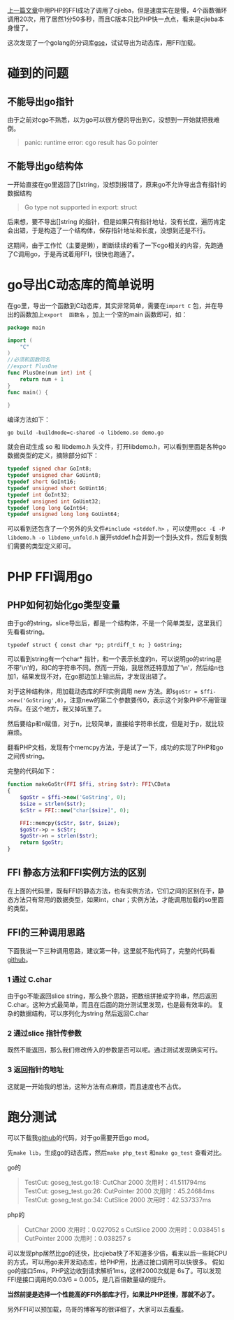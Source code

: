 [上一篇文章](https://github.com/dwdcth/phpjieba_ffi)中用PHP的FFI成功了调用了cjieba，但是速度实在是慢，4个函数循环调用20次，用了居然1分50多秒，而且C版本只比PHP快一点点，看来是cjieba本身慢了。

这次发现了一个golang的分词库[gse](github.com/go-ego/gse)，试试导出为动态库，用FFI加载。

# 碰到的问题

## 不能导出go指针

由于之前对cgo不熟悉，以为go可以很方便的导出到C，没想到一开始就把我难倒。

> panic: runtime error: cgo result has Go pointer

##  不能导出go结构体

一开始直接在go里返回了[]string，没想到报错了，原来go不允许导出含有指针的数据结构

>  Go type not supported in export: struct

后来想，要不导出[]string 的指针，但是如果只有指针地址，没有长度，遍历肯定会出错，于是构造了一个结构体，保存指针地址和长度，没想到还是不行。

这期间，由于工作忙（主要是懒），断断续续的看了一下cgo相关的内容，先跑通了C调用go，于是再试着用FFI，很快也跑通了。

# go导出C动态库的简单说明

在go里，导出一个函数到C动态库，其实非常简单，需要在`import C` 包，并在导出的函数加上`export  函数名` ，加上一个空的main 函数即可，如：

```go
package main

import (
	"C"
)
//必须和函数同名
//export PlusOne
func PlusOne(num int) int {
	return num + 1
}
func main() {
	
}

```

编译方法如下：

`go build -buildmode=c-shared -o libdemo.so demo.go`

就会自动生成 so 和 libdemo.h 头文件，打开libdemo.h，可以看到里面是各种go 数据类型的定义，摘除部分如下：

```c
typedef signed char GoInt8;
typedef unsigned char GoUint8;
typedef short GoInt16;
typedef unsigned short GoUint16;
typedef int GoInt32;
typedef unsigned int GoUint32;
typedef long long GoInt64;
typedef unsigned long long GoUint64;
```

可以看到还包含了一个另外的头文件`#include <stddef.h>` ，可以使用`gcc -E -P  libdemo.h -o libdemo_unfold.h`  展开stddef.h合并到一个到头文件，然后复制我们需要的类型定义即可。

# PHP FFI调用go

## PHP如何初始化go类型变量

由于go的string，slice导出后，都是一个结构体，不是一个简单类型，这里我们先看看string。

`typedef struct { const char *p; ptrdiff_t n; } GoString;`

可以看到string有一个char* 指针，和一个表示长度的n，可以说明go的string是不带'\n'的，和C的字符串不同。然而一开始，我居然还特意加了'\n'，然后给n也加1，结果发现不对，在go那边加上输出后，才发现出错了。

对于这种结构体，用加载动态库的FFI实例调用 new 方法。即`$goStr = $ffi->new('GoString',0)`，注意new的第二个参数要传0，表示这个对象PHP不用管理内存。在这个地方，我又掉坑里了。

然后要给p和n赋值，对于n，比较简单，直接给字符串长度，但是对于p，就比较麻烦。 

翻看PHP文档，发现有个memcpy方法，于是试了一下，成功的实现了PHP和go之间传string。

完整的代码如下：

```php
function makeGoStr(FFI $ffi, string $str): FFI\CData
{
    $goStr = $ffi->new('GoString', 0);
    $size = strlen($str);
    $cStr = FFI::new("char[$size]", 0);

    FFI::memcpy($cStr, $str, $size);
    $goStr->p = $cStr;
    $goStr->n = strlen($str);
    return $goStr;
}
```

## FFI 静态方法和FFI实例方法的区别

在上面的代码里，既有FFI的静态方法，也有实例方法，它们之间的区别在于，静态方法只有常用的数据类型，如果int，char；实例方法，才能调用加载的so里面的类型。



## FFI的三种调用思路

下面我说一下三种调用思路，建议第一种，这里就不贴代码了，完整的代码看[github](https://github.com/dwdcth/php_golang_ffi)。

### 1 通过 C.char

由于go不能返回slice string，那么换个思路，把数组拼接成字符串，然后返回C.char。这种方式最简单，而且在后面的跑分测试里发现，也是最有效率的。
复杂的数据结构，可以序列化为string 然后返回C.char

### 2 通过slice 指针传参数

既然不能返回，那么我们修改传入的参数是否可以呢。通过测试发现确实可行。

### 3 返回指针的地址

这就是一开始我的想法，这种方法有点麻烦，而且速度也不占优。



# 跑分测试

可以下载我[github](https://github.com/dwdcth/php_golang_ffi)的代码，对于go需要开启go mod。

先`make lib`，生成go的动态库，然后`make php_test` 和`make go_test` 查看对比。

go的

>  TestCut: goseg_test.go:18: CutChar 2000 次用时：41.511794ms
>  TestCut: goseg_test.go:26: CutPointer 2000 次用时：45.24684ms
>  TestCut: goseg_test.go:34: CutSlice 2000 次用时：42.537337ms

php的

> CutChar 2000 次用时：0.027052 s
> CutSlice 2000 次用时：0.038451 s
> CutPointer 2000 次用时：0.038257 s

可以发现php居然比go的还快，比cjieba快了不知道多少倍，看来以后一些耗CPU的方式，可以用go来开发动态库，给PHP用，比通过接口调用可以快很多。
假如go的接口5ms，PHP这边收到请求解析1ms，这样2000次就是 6s了。可以发现FFI是接口调用的0.03/6 = 0.005，是几百倍数量级的提升。

**当然前提是选择一个性能高的FFI外部库才行，如果比PHP还慢，那就不必了。**

另外FFI可以预加载，鸟哥的博客写的很详细了，大家可以去[看看](https://www.laruence.com/2020/03/11/5475.html)。



